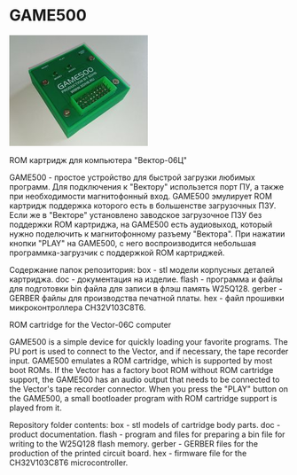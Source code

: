 # GAME500

![Image](game500.jpg)

ROM картридж для компьютера "Вектор-06Ц"

GAME500 - простое устройство для быстрой загрузки любимых программ. Для подключения к "Вектору" использется порт ПУ, а также при необходимости
магнитофонный вход. GAME500 эмулирует ROM картридж поддержка которого есть в большенстве загрузочных ПЗУ. Если же в "Векторе" установлено
заводское загрузочное ПЗУ без поддержки ROM картриджа, на GAME500 есть аудиовыход, который нужно поделючить к магнитофонному разъему "Вектора".
При нажатии кнопки "PLAY" на GAME500, с него воспроизводится небольшая программка-загрузчик с поддержкой ROM картриджей.

Содержание папок репозитория:
box - stl модели корпусных деталей картриджа.
doc - документация на изделие.
flash - программа и файлы для подготовки bin файла для записи в флэш память W25Q128.
gerber - GERBER файлы для производства печатной платы.
hex - файл прошивки микроконтроллера CH32V103C8T6.

ROM cartridge for the Vector-06C computer

GAME500 is a simple device for quickly loading your favorite programs. The PU port is used to connect to the Vector, and if necessary,
the tape recorder input. GAME500 emulates a ROM cartridge, which is supported by most boot ROMs. If the Vector has a factory boot ROM without
ROM cartridge support, the GAME500 has an audio output that needs to be connected to the Vector's tape recorder connector.
When you press the "PLAY" button on the GAME500, a small bootloader program with ROM cartridge support is played from it.

Repository folder contents:
box - stl models of cartridge body parts.
doc - product documentation.
flash - program and files for preparing a bin file for writing to the W25Q128 flash memory.
gerber - GERBER files for the production of the printed circuit board.
hex - firmware file for the CH32V103C8T6 microcontroller.


